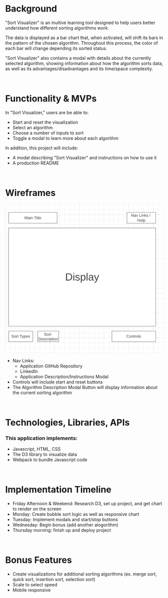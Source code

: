<h1>Background</h1>

"Sort Visualizer" is an inuitive learning tool designed to help users better understand how different sorting algorithms work.

The data is displayed as a bar chart that, when activated, will shift its bars in the pattern of the chosen algorithm. Throughout this process, the color of each bar will change depending its sorted status.

"Sort Visualizer" also contains a modal with details about the currently selected algorithm, showing information about how the algorithm sorts data, as well as its advantages/disadvantages and its time/space complexity.

<br>

<h1>Functionality & MVPs</h1>

In "Sort Visualizer," users are be able to:
<ul>
    <li>Start and reset the visualization</li>
    <li>Select an algorithm</li>
    <li>Choose a number of inputs to sort</li>
    <li>Toggle a modal to learn more about each algorithm</li>
</ul>
In addition, this project will include:
<ul>
    <li>A modal describing "Sort Visualizer" and instructions on how to use it</li>
    <li>A production README</li>
</ul>

<br>

<h1>Wireframes</h1>
<img src="./images/wireframe2.png" alt="wireframe" />
<br>
<ul>
    <li>
    Nav Links:
        <ul>
            <li>Application GitHub Repository</li>
            <li>LinkedIn</li>
            <li>Application Description/Instructions Modal</li>
        </ul>
    </li>
    <li>Controls will include start and reset buttons</li>
    <li>The Algorithm Description Modal Button will display information about the current sorting algorithm</li>
</ul>

<br>

<h1>Technologies, Libraries, APIs</h1>
<h3>This application implements:</h3> 
<ul>
    <li>Javascript, HTML, CSS</li>
    <li>The D3 library to visualize data</li>
    <li>Webpack to bundle Javascript code</li>
</ul>

<br>

<h1>Implementation Timeline</h1>
<ul>
    <li>
        Friday Afternoon & Weekend: Research D3, set up project, and get chart to render on the screen
    </li>
    <li>
        Monday: Create bubble sort logic as well as responsive chart
    </li>
    <li>
        Tuesday: Implement modals and start/stop buttons
    </li>
    <li>
        Wednesday: Begin bonus (add another alogorithm)
    </li>
    <li>
        Thursday morning: finish up and deploy project
    </li>
</ul>

<br>

<h1>Bonus Features</h1>
<ul>
    <li>Create visualizations for additional sorting algorithms (ex. merge sort, quick sort, insertion sort, selection sort)</li>
    <li>Scale to select speed</li>
    <li>Mobile responsive</li>
</ul>

